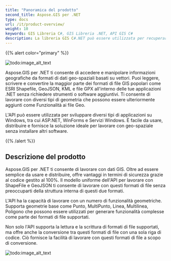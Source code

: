 ```yaml
---
title: "Panoramica del prodotto"
second_title: Aspose.GIS per .NET
type: docs
url: /it/product-overview/
weight: 10
keywords: GIS Libreria C#, GIS Libreria .NET, API GIS C#
description: La libreria GIS C#.NET può essere utilizzata per recuperare e modificare dati geografici in formati di dati geo-spaziali basati su vettori. La maggior parte dei principali formati di file GIS, come ESRI Shapefile, GeoJSON, KML e file GPX, possono essere letti, scritti e convertiti all'interno delle tue applicazioni .NET senza la necessità di strumenti o software aggiuntivi. Le geometrie base come Punto, MultiPunto, Linea, Multilinea e Poligono sono supportate dall'API e possono essere utilizzate per costruire funzionalità complesse nei formati di file supportati.
---
```


{{% alert color="primary" %}} 

![todo:image_alt_text](product-overview_1)

Aspose.GIS per .NET ti consente di accedere e manipolare informazioni geografiche da formati di dati geo-spaziali basati su vettori. Puoi leggere, scrivere e convertire la maggior parte dei formati di file GIS popolari come ESRI Shapefile, GeoJSON, KML e file GPX all'interno delle tue applicazioni .NET senza richiedere strumenti o software aggiuntivi. Ti consente di lavorare con diversi tipi di geometria che possono essere ulteriormente aggiunti come Funzionalità ai file Geo. 

L'API può essere utilizzata per sviluppare diversi tipi di applicazioni su Windows, tra cui ASP.NET, WinForms e Servizi Windows. È facile da usare, distribuire e fornisce la soluzione ideale per lavorare con geo-spaziale senza installare altri software.

{{% /alert %}} 
## **Descrizione del prodotto**
Aspose.GIS per .NET ti consente di lavorare con dati GIS. Oltre ad essere semplice da usare e distribuire, offre vantaggi in termini di sicurezza grazie al codice gestito al 100%. Il modello uniforme dell'API per lavorare con ShapeFile e GeoJSON ti consente di lavorare con questi formati di file senza preoccuparti della struttura interna di questi due formati.

L'API ha la capacità di lavorare con un numero di funzionalità geometriche. Supporta geometrie base come Punto, MultiPunto, Linea, Multilinea, Poligono che possono essere utilizzati per generare funzionalità complesse come parte dei formati di file supportati.

Non solo l'API supporta la lettura e la scrittura di formati di file supportati, ma offre anche la conversione tra questi formati di file con una sola riga di codice. Ciò fornisce la facilità di lavorare con questi formati di file a scopo di conversione.

![todo:image_alt_text](product-overview_2.png)
